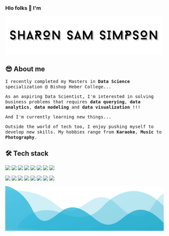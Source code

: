### Hlo folks 👋 I'm

![sharonsamsimpson](https://github.com/sharonsamsimpson/sharonsamsimpson/blob/main/sss.png)


## 😎 About me

<samp> I recently completed my Masters in **Data Science** specialization @ Bishop Heber College... </samp> <br/>

<samp> As an aspiring Data Scientist, I'm interested in solving business problems that requires **data querying**, **data analytics**, **data modeling** and **data visualization** !!! </samp> <br/>

<samp> And I'm currently learning new things... </samp> <br />

<samp> Outside the world of tech too, I enjoy pushing myself to develop new skills. My hobbies range from **Karaoke**, **Music** to **Photography**. </samp> <br/>


## 🛠 Tech stack

<span><img src="https://www.vectorlogo.zone/logos/python/python-ar21.svg" height="50" /> </span>
<span><img src="https://www.vectorlogo.zone/logos/opencv/opencv-ar21.svg" height="50" /> </span>
<span><img src="https://www.vectorlogo.zone/logos/tensorflow/tensorflow-ar21.svg" height="50" /> </span>
<span><img src="https://www.vectorlogo.zone/logos/pocoo_flask/pocoo_flask-ar21.svg" height="50" /> </span>
<span><img src="https://www.vectorlogo.zone/logos/w3_html5/w3_html5-ar21.svg" height="50" /> </span>
<span><img src="https://www.vectorlogo.zone/logos/javascript/javascript-ar21.svg" height="50" /> </span>
<span><img src="https://www.vectorlogo.zone/logos/nodejs/nodejs-ar21.svg" height="50" /> </span>
<span><img src="https://worldvectorlogo.com/logo/tableau-logo-1" height="50" /> </span>

<span><img src="https://github.com/detain/svg-logos/blob/master/svg/tableau-logo.svg" height="50" /> </span>
<span><img src="https://www.vectorlogo.zone/logos/microsoft_powerbi/microsoft_powerbi-ar21.svg" height="50" /> </span>
<span><img src="https://www.vectorlogo.zone/logos/mysql/mysql-horizontal.svg" height="50" /> </span>
<span><img src="https://www.vectorlogo.zone/logos/oracle/oracle-ar21.svg" height="50" /> </span>
<span><img src="https://www.vectorlogo.zone/logos/mongodb/mongodb-ar21.svg" height="50" /> </span>
<span><img src="https://www.vectorlogo.zone/logos/neo4j/neo4j-ar21.svg" height="50" /> </span>
<span><img src="https://www.vectorlogo.zone/logos/cloudera/cloudera-ar21.svg" height="50" /> </span>
<span><img src="https://www.vectorlogo.zone/logos/apache_hadoop/apache_hadoop-ar21.svg" height="50" /> </span>

![end](https://github.com/sharonsamsimpson/sharonsamsimpson/blob/main/wave.svg)

